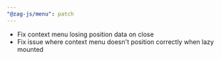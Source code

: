```yaml
---
"@zag-js/menu": patch
---
```


- Fix context menu losing position data on close
- Fix issue where context menu doesn't position correctly when lazy mounted
